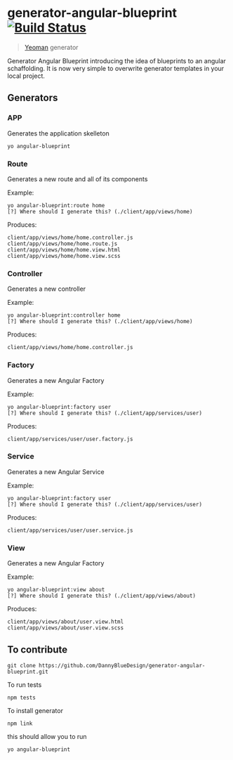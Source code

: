 # generator-angular-blueprint [![Build Status](https://secure.travis-ci.org/DannyBlueDesign/generator-angular-blueprint.png?branch=master)](https://travis-ci.org/DannyBlueDesign/generator-angular-blueprint)

> [Yeoman](http://yeoman.io) generator

Generator Angular Blueprint introducing the idea of blueprints to an angular schaffolding. It is now very simple to overwrite generator templates in your local project.

## Generators

### APP

Generates the application skelleton

```
yo angular-blueprint
```

### Route

Generates a new route and all of its components

Example:
```
yo angular-blueprint:route home
[?] Where should I generate this? (./client/app/views/home)
```
Produces:
```
client/app/views/home/home.controller.js
client/app/views/home/home.route.js
client/app/views/home/home.view.html
client/app/views/home/home.view.scss
```

### Controller

Generates a new controller

Example:
```
yo angular-blueprint:controller home
[?] Where should I generate this? (./client/app/views/home)
```
Produces:
```
client/app/views/home/home.controller.js
```

### Factory

Generates a new Angular Factory

Example:
```
yo angular-blueprint:factory user
[?] Where should I generate this? (./client/app/services/user)
```
Produces:
```
client/app/services/user/user.factory.js
```

### Service

Generates a new Angular Service

Example:
```
yo angular-blueprint:factory user
[?] Where should I generate this? (./client/app/services/user)
```
Produces:
```
client/app/services/user/user.service.js
```

### View

Generates a new Angular Factory

Example:
```
yo angular-blueprint:view about
[?] Where should I generate this? (./client/app/views/about)
```
Produces:
```
client/app/views/about/user.view.html
client/app/views/about/user.view.scss
```

## To contribute
```
git clone https://github.com/DannyBlueDesign/generator-angular-blueprint.git
```

To run tests
```
npm tests
```

To install generator
```
npm link
```

this should allow you to run
```
yo angular-blueprint
```
